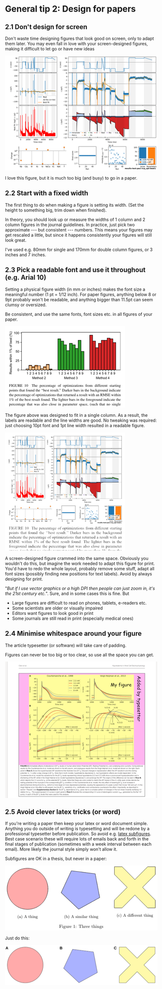 # General tip 2: Design for papers

## 2.1 Don't design for screen

Don't waste time designing figures that look good on screen, only to adapt them later.
You may even fall in love with your screen-designed figures, making it difficult to let go or have new ideas

![Look at this](./figures-1/one-page-paci-vcp_opt-beat1.png)

I love this figure, but it is much too big (and busy) to go in a paper.

## 2.2 Start with a fixed width

The first thing to do when making a figure is setting its width.
(Set the height to something big, trim down when finished).

In theory, you should look up or measure the widths of 1 column and 2 column figures in the journal guidelines.
In practice, just pick two approximate --- but consistent --- numbers.
This means your figures may get rescaled a little, but since it happens consistently your figures will still look great.

I've used e.g. 80mm for single and 170mm for double column figures, or 3 inches and 7 inches.

## 2.3 Pick a readable font and use it throughout (e.g. Arial 10)
  
Setting a physical figure width (in mm or inches) makes the font size a meaningful number (1 pt = 1/12 inch).
For paper figures, anything below 8 or 9pt probably won't be readable, and anything bigger than 11.5pt can seem clumsy or oversized.

Be consistent, and use the same fonts, font sizes etc. in all figures of your paper.

![fig](./figures-1/fixed-width-good.png)

The figure above was designed to fit in a single column.
As a result, the labels are readable and the line widths are good.
No tweaking was required: just choosing 10pt font and 1pt line width resulted in a readable figure.

<img src="./figures-1/fixed-width-bad.png" width="396" />

A screen-designed figure crammed into the same space.
Obviously you wouldn't do this, but imagine the work needed to adapt this figure for print.
You'd have to redo the whole layout, probably remove some stuff, adapt all font sizes (possibly finding new positions for text labels).
Avoid by always designing for print.

"_But if I use vector graphics or a high DPI then people can just zoom in, it's the 21st century etc._".
Sure, and in some cases this is fine. But
- Large figures are difficult to read on phones, tablets, e-readers etc.
- Some scientists are older or visually impaired
- Editors want figures to look good in print
- Some journals are still read in print (especially medical ones)

## 2.4 Minimise whitespace around your figure

The article typesetter (or software) will take care of padding.

Figures can never be too big or too clear, so use all the space you can get.

![fig](./figures-1/dont-add-padding.png)

## 2.5 Avoid clever latex tricks (or word)

If you're writing a paper then keep your latex or word document simple.
Anything you do outside of writing is typesetting and will be redone by a professional typesetter before publication.
So avoid e.g. [latex subfigures](https://www.overleaf.com/learn/latex/How_to_Write_a_Thesis_in_LaTeX_(Part_3)%3A_Figures%2C_Subfigures_and_Tables#Subfigures).
Best case scenario these will require lots of emails back and forth in the final stages of publication (sometimes with a week interval between each email).
More likely the journal style simply won't allow it.

Subfigures are OK in a thesis, but never in a paper:

![fig](./figures-1/subfigures-1.png)

Just do this:

![fig](./figures-1/subfigures-2.svg)

